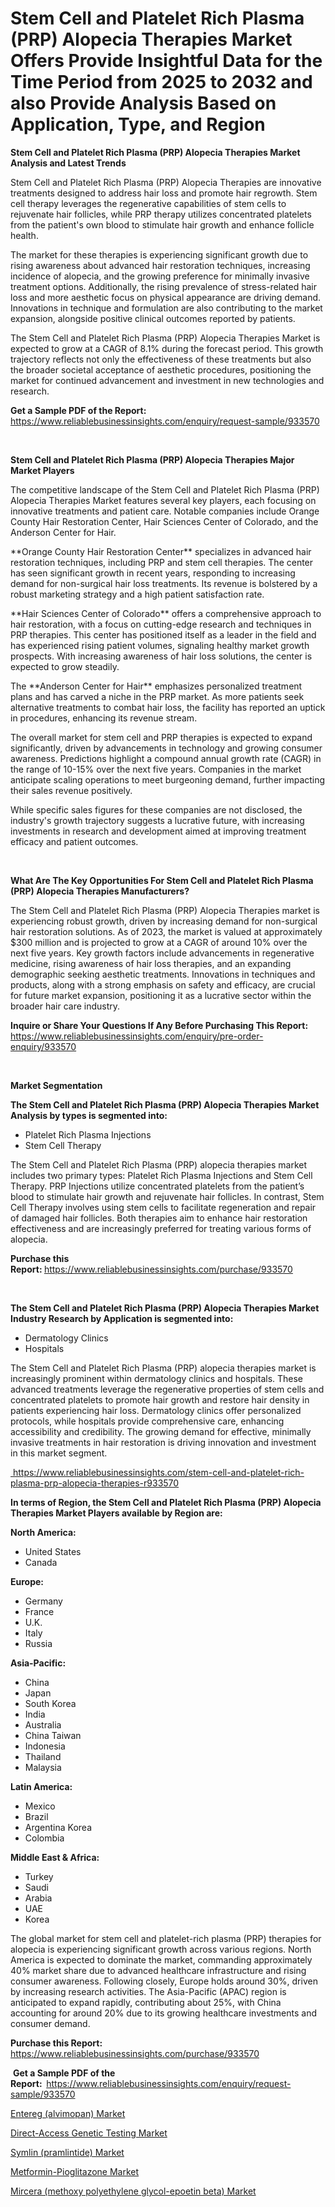<p><h1>Stem Cell and Platelet Rich Plasma (PRP) Alopecia Therapies Market Offers Provide Insightful Data for the Time Period from 2025 to 2032 and also Provide Analysis Based on Application, Type, and Region</h1></p><p><strong>Stem Cell and Platelet Rich Plasma (PRP) Alopecia Therapies Market Analysis and Latest Trends</strong></p>
<p><p>Stem Cell and Platelet Rich Plasma (PRP) Alopecia Therapies are innovative treatments designed to address hair loss and promote hair regrowth. Stem cell therapy leverages the regenerative capabilities of stem cells to rejuvenate hair follicles, while PRP therapy utilizes concentrated platelets from the patient's own blood to stimulate hair growth and enhance follicle health.</p><p>The market for these therapies is experiencing significant growth due to rising awareness about advanced hair restoration techniques, increasing incidence of alopecia, and the growing preference for minimally invasive treatment options. Additionally, the rising prevalence of stress-related hair loss and more aesthetic focus on physical appearance are driving demand. Innovations in technique and formulation are also contributing to the market expansion, alongside positive clinical outcomes reported by patients.</p><p>The Stem Cell and Platelet Rich Plasma (PRP) Alopecia Therapies Market is expected to grow at a CAGR of 8.1% during the forecast period. This growth trajectory reflects not only the effectiveness of these treatments but also the broader societal acceptance of aesthetic procedures, positioning the market for continued advancement and investment in new technologies and research.</p></p>
<p><strong>Get a Sample PDF of the Report:&nbsp;</strong> <a href="https://www.reliablebusinessinsights.com/enquiry/request-sample/933570?utm_campaign=39&utm_medium=2&utm_source=Github&utm_content=ia&utm_term=09032025&utm_id=stem-cell-and-platelet-rich-plasma-prp-alopecia-therapies">https://www.reliablebusinessinsights.com/enquiry/request-sample/933570</a></p>
<p>&nbsp;</p>
<p><strong>Stem Cell and Platelet Rich Plasma (PRP) Alopecia Therapies Major Market Players</strong></p>
<p><p>The competitive landscape of the Stem Cell and Platelet Rich Plasma (PRP) Alopecia Therapies Market features several key players, each focusing on innovative treatments and patient care. Notable companies include Orange County Hair Restoration Center, Hair Sciences Center of Colorado, and the Anderson Center for Hair.</p><p>**Orange County Hair Restoration Center** specializes in advanced hair restoration techniques, including PRP and stem cell therapies. The center has seen significant growth in recent years, responding to increasing demand for non-surgical hair loss treatments. Its revenue is bolstered by a robust marketing strategy and a high patient satisfaction rate.</p><p>**Hair Sciences Center of Colorado** offers a comprehensive approach to hair restoration, with a focus on cutting-edge research and techniques in PRP therapies. This center has positioned itself as a leader in the field and has experienced rising patient volumes, signaling healthy market growth prospects. With increasing awareness of hair loss solutions, the center is expected to grow steadily.</p><p>The **Anderson Center for Hair** emphasizes personalized treatment plans and has carved a niche in the PRP market. As more patients seek alternative treatments to combat hair loss, the facility has reported an uptick in procedures, enhancing its revenue stream.</p><p>The overall market for stem cell and PRP therapies is expected to expand significantly, driven by advancements in technology and growing consumer awareness. Predictions highlight a compound annual growth rate (CAGR) in the range of 10-15% over the next five years. Companies in the market anticipate scaling operations to meet burgeoning demand, further impacting their sales revenue positively.</p><p>While specific sales figures for these companies are not disclosed, the industry's growth trajectory suggests a lucrative future, with increasing investments in research and development aimed at improving treatment efficacy and patient outcomes.</p></p>
<p>&nbsp;</p>
<p><strong>What Are The Key Opportunities For Stem Cell and Platelet Rich Plasma (PRP) Alopecia Therapies Manufacturers?</strong></p>
<p><p>The Stem Cell and Platelet Rich Plasma (PRP) Alopecia Therapies market is experiencing robust growth, driven by increasing demand for non-surgical hair restoration solutions. As of 2023, the market is valued at approximately $300 million and is projected to grow at a CAGR of around 10% over the next five years. Key growth factors include advancements in regenerative medicine, rising awareness of hair loss therapies, and an expanding demographic seeking aesthetic treatments. Innovations in techniques and products, along with a strong emphasis on safety and efficacy, are crucial for future market expansion, positioning it as a lucrative sector within the broader hair care industry.</p></p>
<p><strong>Inquire or Share Your Questions If Any Before Purchasing This Report:</strong> <a href="https://www.reliablebusinessinsights.com/enquiry/pre-order-enquiry/933570?utm_campaign=39&utm_medium=2&utm_source=Github&utm_content=ia&utm_term=09032025&utm_id=stem-cell-and-platelet-rich-plasma-prp-alopecia-therapies">https://www.reliablebusinessinsights.com/enquiry/pre-order-enquiry/933570</a></p>
<p>&nbsp;</p>
<p><strong>Market Segmentation</strong></p>
<p><strong>The Stem Cell and Platelet Rich Plasma (PRP) Alopecia Therapies Market Analysis by types is segmented into:</strong></p>
<p><ul><li>Platelet Rich Plasma Injections</li><li>Stem Cell Therapy</li></ul></p>
<p><p>The Stem Cell and Platelet Rich Plasma (PRP) alopecia therapies market includes two primary types: Platelet Rich Plasma Injections and Stem Cell Therapy. PRP Injections utilize concentrated platelets from the patient’s blood to stimulate hair growth and rejuvenate hair follicles. In contrast, Stem Cell Therapy involves using stem cells to facilitate regeneration and repair of damaged hair follicles. Both therapies aim to enhance hair restoration effectiveness and are increasingly preferred for treating various forms of alopecia.</p></p>
<p><strong>Purchase this Report:&nbsp;</strong><a href="https://www.reliablebusinessinsights.com/purchase/933570?utm_campaign=39&utm_medium=2&utm_source=Github&utm_content=ia&utm_term=09032025&utm_id=stem-cell-and-platelet-rich-plasma-prp-alopecia-therapies">https://www.reliablebusinessinsights.com/purchase/933570</a></p>
<p>&nbsp;</p>
<p><strong>The Stem Cell and Platelet Rich Plasma (PRP) Alopecia Therapies Market Industry Research by Application is segmented into:</strong></p>
<p><ul><li>Dermatology Clinics</li><li>Hospitals</li></ul></p>
<p><p>The Stem Cell and Platelet Rich Plasma (PRP) alopecia therapies market is increasingly prominent within dermatology clinics and hospitals. These advanced treatments leverage the regenerative properties of stem cells and concentrated platelets to promote hair growth and restore hair density in patients experiencing hair loss. Dermatology clinics offer personalized protocols, while hospitals provide comprehensive care, enhancing accessibility and credibility. The growing demand for effective, minimally invasive treatments in hair restoration is driving innovation and investment in this market segment.</p></p>
<p><a href="https://www.reliablebusinessinsights.com/stem-cell-and-platelet-rich-plasma-prp-alopecia-therapies-r933570?utm_campaign=39&utm_medium=2&utm_source=Github&utm_content=ia&utm_term=09032025&utm_id=stem-cell-and-platelet-rich-plasma-prp-alopecia-therapies">&nbsp;https://www.reliablebusinessinsights.com/stem-cell-and-platelet-rich-plasma-prp-alopecia-therapies-r933570</a></p>
<p><strong>In terms of Region, the Stem Cell and Platelet Rich Plasma (PRP) Alopecia Therapies Market Players available by Region are:</strong></p>
<p>
    <p> <strong> North America: </strong>
        <ul>
            <li>United States</li>
            <li>Canada</li>
        </ul>
        </p> 
    <p> <strong> Europe: </strong>
        <ul>
            <li>Germany</li>
            <li>France</li>
            <li>U.K.</li>
            <li>Italy</li>
            <li>Russia</li>
        </ul>
        </p> 
    <p> <strong> Asia-Pacific: </strong>
        <ul>
            <li>China</li>
            <li>Japan</li>
            <li>South Korea</li>
            <li>India</li>
            <li>Australia</li>
            <li>China Taiwan</li>
            <li>Indonesia</li>
            <li>Thailand</li>
            <li>Malaysia</li>
        </ul>
        </p> 
    <p> <strong> Latin America: </strong>
        <ul>
            <li>Mexico</li>
            <li>Brazil</li>
            <li>Argentina Korea</li>
            <li>Colombia</li>
        </ul>
        </p> 
    <p> <strong> Middle East & Africa: </strong>
        <ul>
            <li>Turkey</li>
            <li>Saudi</li>
            <li>Arabia</li>
            <li>UAE</li>
            <li>Korea</li>
        </ul>
    </p>
    </p>
<p><p>The global market for stem cell and platelet-rich plasma (PRP) therapies for alopecia is experiencing significant growth across various regions. North America is expected to dominate the market, commanding approximately 40% market share due to advanced healthcare infrastructure and rising consumer awareness. Following closely, Europe holds around 30%, driven by increasing research activities. The Asia-Pacific (APAC) region is anticipated to expand rapidly, contributing about 25%, with China accounting for around 20% due to its growing healthcare investments and consumer demand.</p></p>
<p><strong>Purchase this Report: </strong><a href="https://www.reliablebusinessinsights.com/purchase/933570?utm_campaign=39&utm_medium=2&utm_source=Github&utm_content=ia&utm_term=09032025&utm_id=stem-cell-and-platelet-rich-plasma-prp-alopecia-therapies">https://www.reliablebusinessinsights.com/purchase/933570</a></p>
<p>&nbsp;<strong>Get a Sample PDF of the Report:&nbsp;&nbsp;</strong><a href="https://www.reliablebusinessinsights.com/enquiry/request-sample/933570?utm_campaign=39&utm_medium=2&utm_source=Github&utm_content=ia&utm_term=09032025&utm_id=stem-cell-and-platelet-rich-plasma-prp-alopecia-therapies">https://www.reliablebusinessinsights.com/enquiry/request-sample/933570</a></p>
<p><strong></strong></p>
<p><p><a href="https://github.com/kimomeifbnu26/Market-Research-Report-List-1/blob/main/entereg-alvimopan-market.md?utm_campaign=39&utm_medium=2&utm_source=Github&utm_content=ia&utm_term=09032025&utm_id=stem-cell-and-platelet-rich-plasma-prp-alopecia-therapies">Entereg (alvimopan) Market</a></p><p><a href="https://github.com/daddskokenk4/Market-Research-Report-List-1/blob/main/direct-access-genetic-testing-market.md?utm_campaign=39&utm_medium=2&utm_source=Github&utm_content=ia&utm_term=09032025&utm_id=stem-cell-and-platelet-rich-plasma-prp-alopecia-therapies">Direct-Access Genetic Testing Market</a></p><p><a href="https://github.com/avirsuckra/Market-Research-Report-List-1/blob/main/symlin-pramlintide-market.md?utm_campaign=39&utm_medium=2&utm_source=Github&utm_content=ia&utm_term=09032025&utm_id=stem-cell-and-platelet-rich-plasma-prp-alopecia-therapies">Symlin (pramlintide) Market</a></p><p><a href="https://github.com/sekohlorik/Market-Research-Report-List-1/blob/main/metformin-pioglitazone-market.md?utm_campaign=39&utm_medium=2&utm_source=Github&utm_content=ia&utm_term=09032025&utm_id=stem-cell-and-platelet-rich-plasma-prp-alopecia-therapies">Metformin-Pioglitazone Market</a></p><p><a href="https://github.com/nicoytabiz7/Market-Research-Report-List-1/blob/main/mircera-methoxy-polyethylene-glycol-epoetin-beta-market.md?utm_campaign=39&utm_medium=2&utm_source=Github&utm_content=ia&utm_term=09032025&utm_id=stem-cell-and-platelet-rich-plasma-prp-alopecia-therapies">Mircera (methoxy polyethylene glycol-epoetin beta) Market</a></p></p>
